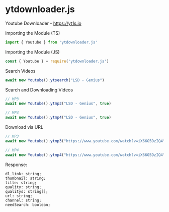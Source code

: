 # ytdownloader.js
Youtube Downloader - https://yt1s.io

Importing the Module (TS)
```ts
import { Youtube } from 'ytdownloader.js'
```
Importing the Module (JS)
```ts
const { Youtube } = require('ytdownloader.js')
```
Search Videos
```ts
await new Youtube().ytsearch("LSD - Genius")
```




Search and Downloading Videos
```ts
// MP3
await new Youtube().ytmp3("LSD - Genius", true)

// MP4
await new Youtube().ytmp4("LSD - Genius", true)
```
Download via URL
```ts
// MP3
await new Youtube().ytmp3("https://www.youtube.com/watch?v=iX66G5DzIQ4", false)

// MP4
await new Youtube().ytmp4("https://www.youtube.com/watch?v=iX66G5DzIQ4", false)
```
Response:
```
dl_link: string;
thumbnail: string;
title: string;
quality: string;
qualitys: string[];
url: string;
channel: string;
needSearch: boolean;
```
